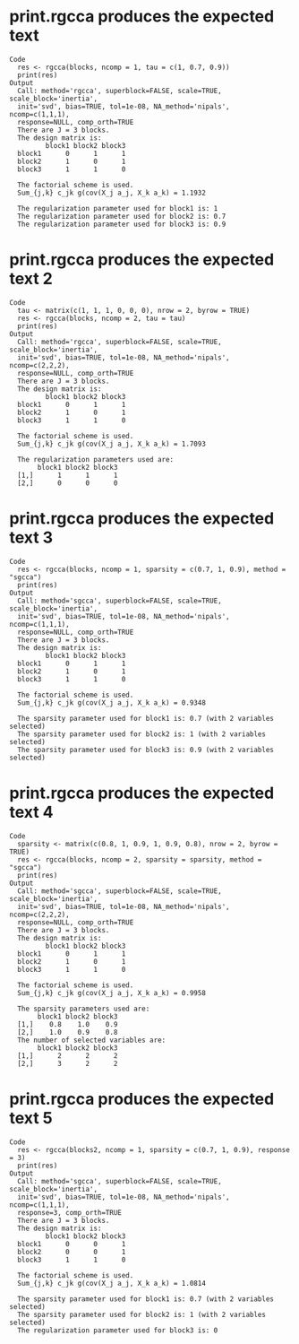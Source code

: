 # print.rgcca produces the expected text

    Code
      res <- rgcca(blocks, ncomp = 1, tau = c(1, 0.7, 0.9))
      print(res)
    Output
      Call: method='rgcca', superblock=FALSE, scale=TRUE, scale_block='inertia',
      init='svd', bias=TRUE, tol=1e-08, NA_method='nipals', ncomp=c(1,1,1),
      response=NULL, comp_orth=TRUE 
      There are J = 3 blocks.
      The design matrix is:
             block1 block2 block3
      block1      0      1      1
      block2      1      0      1
      block3      1      1      0
      
      The factorial scheme is used.
      Sum_{j,k} c_jk g(cov(X_j a_j, X_k a_k) = 1.1932 
      
      The regularization parameter used for block1 is: 1
      The regularization parameter used for block2 is: 0.7
      The regularization parameter used for block3 is: 0.9

# print.rgcca produces the expected text 2

    Code
      tau <- matrix(c(1, 1, 1, 0, 0, 0), nrow = 2, byrow = TRUE)
      res <- rgcca(blocks, ncomp = 2, tau = tau)
      print(res)
    Output
      Call: method='rgcca', superblock=FALSE, scale=TRUE, scale_block='inertia',
      init='svd', bias=TRUE, tol=1e-08, NA_method='nipals', ncomp=c(2,2,2),
      response=NULL, comp_orth=TRUE 
      There are J = 3 blocks.
      The design matrix is:
             block1 block2 block3
      block1      0      1      1
      block2      1      0      1
      block3      1      1      0
      
      The factorial scheme is used.
      Sum_{j,k} c_jk g(cov(X_j a_j, X_k a_k) = 1.7093 
      
      The regularization parameters used are: 
           block1 block2 block3
      [1,]      1      1      1
      [2,]      0      0      0

# print.rgcca produces the expected text 3

    Code
      res <- rgcca(blocks, ncomp = 1, sparsity = c(0.7, 1, 0.9), method = "sgcca")
      print(res)
    Output
      Call: method='sgcca', superblock=FALSE, scale=TRUE, scale_block='inertia',
      init='svd', bias=TRUE, tol=1e-08, NA_method='nipals', ncomp=c(1,1,1),
      response=NULL, comp_orth=TRUE 
      There are J = 3 blocks.
      The design matrix is:
             block1 block2 block3
      block1      0      1      1
      block2      1      0      1
      block3      1      1      0
      
      The factorial scheme is used.
      Sum_{j,k} c_jk g(cov(X_j a_j, X_k a_k) = 0.9348 
      
      The sparsity parameter used for block1 is: 0.7 (with 2 variables selected)
      The sparsity parameter used for block2 is: 1 (with 2 variables selected)
      The sparsity parameter used for block3 is: 0.9 (with 2 variables selected)

# print.rgcca produces the expected text 4

    Code
      sparsity <- matrix(c(0.8, 1, 0.9, 1, 0.9, 0.8), nrow = 2, byrow = TRUE)
      res <- rgcca(blocks, ncomp = 2, sparsity = sparsity, method = "sgcca")
      print(res)
    Output
      Call: method='sgcca', superblock=FALSE, scale=TRUE, scale_block='inertia',
      init='svd', bias=TRUE, tol=1e-08, NA_method='nipals', ncomp=c(2,2,2),
      response=NULL, comp_orth=TRUE 
      There are J = 3 blocks.
      The design matrix is:
             block1 block2 block3
      block1      0      1      1
      block2      1      0      1
      block3      1      1      0
      
      The factorial scheme is used.
      Sum_{j,k} c_jk g(cov(X_j a_j, X_k a_k) = 0.9958 
      
      The sparsity parameters used are: 
           block1 block2 block3
      [1,]    0.8    1.0    0.9
      [2,]    1.0    0.9    0.8
      The number of selected variables are: 
           block1 block2 block3
      [1,]      2      2      2
      [2,]      3      2      2

# print.rgcca produces the expected text 5

    Code
      res <- rgcca(blocks2, ncomp = 1, sparsity = c(0.7, 1, 0.9), response = 3)
      print(res)
    Output
      Call: method='sgcca', superblock=FALSE, scale=TRUE, scale_block='inertia',
      init='svd', bias=TRUE, tol=1e-08, NA_method='nipals', ncomp=c(1,1,1),
      response=3, comp_orth=TRUE 
      There are J = 3 blocks.
      The design matrix is:
             block1 block2 block3
      block1      0      0      1
      block2      0      0      1
      block3      1      1      0
      
      The factorial scheme is used.
      Sum_{j,k} c_jk g(cov(X_j a_j, X_k a_k) = 1.0814 
      
      The sparsity parameter used for block1 is: 0.7 (with 2 variables selected)
      The sparsity parameter used for block2 is: 1 (with 2 variables selected)
      The regularization parameter used for block3 is: 0

